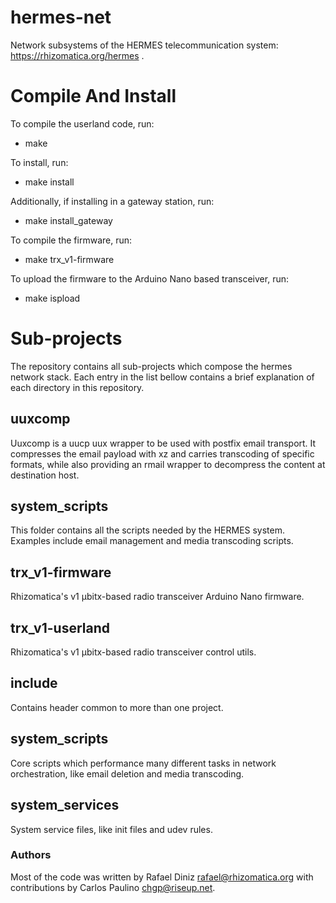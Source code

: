 # hermes-net

Network subsystems of the HERMES telecommunication system: https://rhizomatica.org/hermes .


# Compile And Install

To compile the userland code, run:

* make

To install, run:

* make install

Additionally, if installing in a gateway station, run:

* make install_gateway

To compile the firmware, run:

* make trx_v1-firmware

To upload the firmware to the Arduino Nano based transceiver, run:

* make ispload




# Sub-projects

The repository contains all sub-projects which compose the hermes network stack.
Each entry in the list bellow contains a brief explanation of each directory
in this repository.

## uuxcomp

Uuxcomp is a uucp uux wrapper to be used with postfix email transport. It
compresses the email payload with xz and carries transcoding of specific formats, while
also providing an rmail wrapper to decompress the content at destination host.

## system_scripts

This folder contains all the scripts needed by the HERMES system. Examples
include email management and media transcoding scripts.

## trx_v1-firmware

Rhizomatica's v1 µbitx-based radio transceiver Arduino Nano firmware.

## trx_v1-userland

Rhizomatica's v1 µbitx-based radio transceiver control utils. 

## include

Contains header common to more than one project.

## system_scripts

Core scripts which performance many different tasks in network orchestration,
like email deletion and media transcoding.

## system_services

System service files, like init files and udev rules.

### Authors

Most of the code was written by Rafael Diniz <rafael@rhizomatica.org> with
contributions by Carlos Paulino <chgp@riseup.net>.


